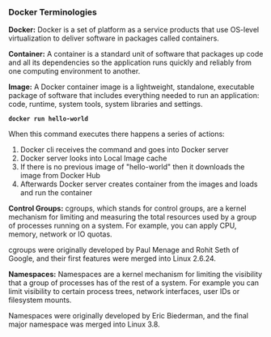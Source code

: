 ### Docker Terminologies

**Docker:** Docker is a set of platform as a service products that use OS-level virtualization to deliver software in packages called containers.

**Container:** A container is a standard unit of software that packages up code and all its dependencies so the application runs quickly and reliably from one computing environment to another.

**Image:** A Docker container image is a lightweight, standalone, executable package of software that includes everything needed to run an application: code, runtime, system tools, system libraries and settings.

**```docker run hello-world```**

When this command executes there happens a series of actions:
1. Docker cli receives the command and goes into Docker server
2. Docker server looks into Local Image cache
3. If there is no previous image of "hello-world" then it downloads the image from Docker Hub
4. Afterwards Docker server creates container from the images and loads and run the container

**Control Groups:** cgroups, which stands for control groups, are a kernel mechanism for limiting and measuring the total resources used by a group of processes running on a system. For example, you can apply CPU, memory, network or IO quotas.

cgroups were originally developed by Paul Menage and Rohit Seth of Google, and their first features were merged into Linux 2.6.24.

**Namespaces:** Namespaces are a kernel mechanism for limiting the visibility that a group of processes has of the rest of a system. For example you can limit visibility to certain process trees, network interfaces, user IDs or filesystem mounts. 

Namespaces were originally developed by Eric Biederman, and the final major namespace was merged into Linux 3.8.

